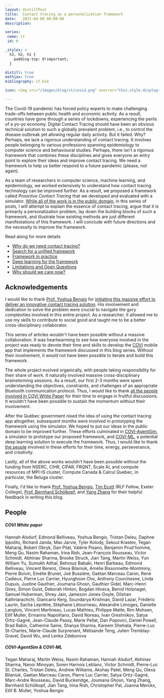 ```yaml
---
layout: distillPost
title:  Contact tracing as a personalization framework
date:   2021-04-08 00:00:00
description:

series:
 name: ct
 id: 0

_styles: >
  h3, h2, h1 {
    padding-top: 0!important;
  }

distill: true
mathjax: true
bibliography: ct.bib

icon: <img src="/images/blog/ct/covid.png" onerror="this.style.display='none'" style="border:0"/>

---
```


The Covid-19 pandemic has forced policy experts to make challenging trade-offs between public health and economic activity.
As a result, countries have gone through a series of lockdowns, experiencing the perils of a yo-yo economy.
Digital Contact Tracing should have been an obvious technical solution to such a globally prevalent problem, i.e., to control the disease outbreak yet allowing regular daily activity.
But it failed. Why?
Perhaps, we lack a rigorous understanding of contact tracing.
It involves people belonging to various professions spanning epidemiology to computer science and behavioural studies.
Perhaps, there isn't a rigorous framework that combines these disciplines and gives everyone an entry point to explore their ideas and improve contact tracing.
We need a framework to help us better respond to a future pandemic (please, not again).

As a team of researchers in computer science, machine learning, and epidemiology, we worked extensively to understand how contact tracing technology can be improved further.
As a result, we proposed a framework called <em>Proactive Contact Tracing</em> that we developed and evaluated with a simulator.
<a href="https://mila.quebec/en/project/covi/">While all of the work is in the public domain</a>, in this series of posts, I will attempt to explain the essence of contact tracing, argue that it is primarily a personalization problem, lay down the building blocks of such a framework, and illustrate how existing methods are just different manifestations of this framework.
I will conclude with future directions and the necessity to improve the framework.

Read along for more details

<ul>
  <li><a href="/blog/2021/ct-1/">Why do we need contact tracing?</a></li>
  <li><a href="/blog/2021/ct-2/">Search for a unified framework</a></li>
  <li><a href="/blog/2021/ct-3/">Framework in practice</a></li>
  <li><a href="/blog/2021/ct-4/">Deep learning for the framework</a></li>
  <li><a href="/blog/2021/ct-5/">Limitations and Open Questions</a></li>
  <li><a href="/blog/2021/ct-6/"> Why should we care now?</a></li>
</ul>


## Acknowledgements


I would like to thank <a href="https://yoshuabengio.org/profile/" target="_blank">Prof. Yoshua Bengio</a> for <a href="https://yoshuabengio.org/2020/06/11/science-and-innovation-in-times-of-a-pandemic/" target="_blank">initiating this massive effort to deliver an innovative contact tracing solution</a>.
His involvement and dedication to solve the problem were crucial to navigate the gory complexities involved in this entire project.
As a researcher, it allowed me to use my skills to contribute to social good and taught me to be a better cross-disciplinary collaborator.

This series of articles wouldn't have been possible without a massive collaboration.
It was heartwarming to see how everyone involved in the project was ready to devote their time and skills to develop the <a href="https://mila.quebec/en/project/covi/">COVI</a> mobile app that implements the framework discussed in this blog series.
Without their involvement, it would not have been possible to iterate and build this framework.

The whole project evolved organically, with people taking responsibility for their share of work.
It naturally involved massive cross-disciplinary brainstorming sessions.
As a result, our first 2-3 months were spent understanding the objectives, constraints, and challenges of an appropriate Bluetooth communication protocol.
Thus, I would like to thank <a href="#people-covi-paper">all the people involved in COVI White Paper<d-cite key="alsdurf2020covi"></d-cite><a/> for their time to engage in fruitful discussions.
It wouldn't have been possible to sustain the momentum without their involvement.

After the Québec government nixed the idea of using the contact tracing app altogether, subsequent months were involved in prototyping the framework using the simulator.
We hoped to put our ideas in the public domain to be improved further.
These efforts culminated in <a href="https://github.com/mila-iqia/COVI-AgentSim" target="_blank">COVI-AgentSim<d-cite key="gupta2020covi"></d-cite></a>, a simulator to prototype our proposed framework, and <a href="https://github.com/mila-iqia/COVI-AgentSim" target="_blank">COVI-ML</a><d-cite key="bengio2020predicting"></d-cite>, a potential deep learning solution to execute the framework.
Thus, I would like to thank <a href="#people-covi-all">the people</a> involved in these efforts for their time, energy, perseverance, and creativity.

Lastly, all of the above works wouldn't have been possible without the funding from NSERC, CIHR, CIFAR, FRQNT, Scale AI, and compute resources of MPI-IS cluster, Compute Canada & Calcul Quebec, in particular, the Beluga cluster.

Finally, I'd like to thank <a href="https://yoshuabengio.org/profile/" target="_blank">Prof. Yoshua Bengio</a>, <a href="https://www.rlf.org.uk/fellowships/tim-ecott/" target="_blank">Tim Ecott</a> (RLF Fellow, Exeter College), <a href="https://www.is.mpg.de/~bs" target="_blank">Prof. Bernhard Schölkopf</a>, and  <a href="https://www.linkedin.com/in/yang-zhang-616a44190/?originalSubdomain=ca" target="_blank">Yang Zhang</a> for their helpful feedback in writing this blog.

## People

<h5 id="people-covi-paper">COVI White paper</h5>

Hannah Alsdurf, Edmond Belliveau, Yoshua Bengio, Tristan Deleu, Daphne Ippolito, Richard Janda, Max Jarvie, Tyler Kolody, Sekoul Krastev, Tegan Maharaj, Robert Obryk, Dan Pilat, Valérie Pisano, Benjamin Prud'homme, Meng Qu, Nasim Rahaman, Irina Rish, Jean-François Rousseau, Victor Schmidt, Abhinav Sharma, Brooke Struck, Jian Tang, Martin Weiss, Yun William Yu, Sumukh Aithal, Behrouz Babaki, Henri Barbeau, Edmond Belliveau, Vincent Berenz, Olexa Bilaniuk, Amélie Bissonnette-Montminy, Pierre Boivin, Emélie Brunet, Joé Bussière, Gaétan Marceau Caron, René Cadieux, Pierre Luc Carrier, Hyunghoon Cho, Anthony Courchesne, Linda Dupuis, Justine Gauthier, Joumana Ghosn, Gauthier Gidel, Marc-Henri Gires, Simon Guist, Deborah Hinton, Bogdan Hlveca, Bernd Holznagel, Samuel Huberman, Shrey Jain, Jameson Jones-Doyle, Dilshan Kathriarachchi, Giancarlo Kerg, Soundarya Krishnan, David Lazar, Frédéric Laurin, Sacha Leprêtre, Stéphane Létourneau, Alexandre Limoges, Danielle Langlois, Vincent Martineau, Lucas Mathieu, Philippe Matte, Rim Mohsen, Eilif Muller, Ermanno Napolitano,  David Noreau, Ivan Oreshnikov, Satya Ortiz-Gagné, Jean-Claude Passy, Marie Pellat, Dan Popovici, Daniel Powell, Brad Rabin, Catherine Saine, Shanya Sharma, Kareem Shehata, Pierre-Luc St-Charles, Marie-Claude Surprenant, Mélisande Teng, Julien Tremblay-Gravel, David Wu, and Lenka Zdeborova

<h5 id="people-covi-all"> COVI-AgentSim & COVI-ML</h5>

Tegan Maharaj, Martin Weiss, Nasim Rahaman, Hannah Alsdurf, Abhinav Sharma, Nanor Minoyan, Soren Harnois Leblanc, Victor Schmidt,  Pierre-Luc St. Charles, Tristan Deleu, Andrew Williams, Akshay Patel, Meng Qu, Olexa Bilaniuk, Gaétan Marceau Caron, Pierre Luc Carrier, Satya Ortiz-Gagné,  Marc-Andre Rousseau, David Buckeridge, Joumana Ghosn, Yang Zhang,  Bernhard Schölkopf, Jian Tang, Irina Rish, Christopher Pal, Joanna Merckx,  Eilif B. Muller, Yoshua Bengio
